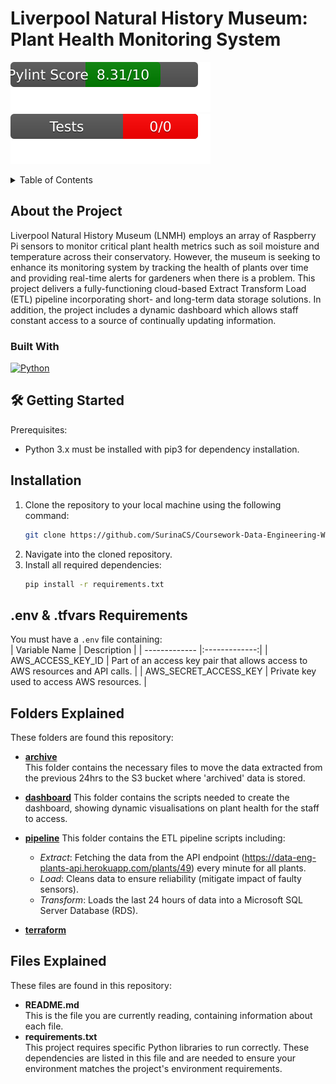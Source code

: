 # Liverpool Natural History Museum: Plant Health Monitoring System
![Pylint Score](.github/badges/pylint.svg)  
![Pytest Score](.github/badges/test.svg)

<!-- TABLE OF CONTENTS -->
<details>
  <summary>Table of Contents</summary>
  <ol>
    <li>
      <a href="#about-the-project">About The Project</a>
      <ul>
        <li><a href="#built-with">Built With</a></li>
      </ul>
    </li>
    <li>
      <a href="#getting-started">Getting Started</a>
      <ul>
        <li><a href="#prerequisites">Prerequisites</a></li>
        <li><a href="#installation">Installation</a></li>
      </ul>
      <a href="#env-tfvars-requirements">.env & .tfvars Requirements</a>
      <a href="#folders-explained">Files Explained</a>
      <a href="#files-explained">Folders Explained</a>
  </ol>
</details>

## About the Project
Liverpool Natural History Museum (LNMH) employs an array of Raspberry Pi sensors to monitor critical plant health metrics such as soil moisture and temperature across their conservatory. However, the museum is seeking to enhance its monitoring system by tracking the health of plants over time and providing real-time alerts for gardeners when there is a problem. This project delivers a fully-functioning cloud-based Extract Transform Load (ETL) pipeline incorporating short- and long-term data storage solutions. In addition, the project includes a dynamic dashboard which allows staff constant access to a source of continually updating information.  

### Built With
 [![Python][Python.com]][Python-url]


## 🛠️ Getting Started
Prerequisites:
- Python 3.x must be installed with pip3 for dependency installation.  


## Installation
1. Clone the repository to your local machine using the following command:
   ```sh
   git clone https://github.com/SurinaCS/Coursework-Data-Engineering-Week-5.git
   ```
2. Navigate into the cloned repository.
3. Install all required dependencies:
   ```sh
   pip install -r requirements.txt
   ```
## .env & .tfvars Requirements
You must have a `.env` file containing:   
| Variable Name       | Description          | 
| ------------- |:-------------:| 
| AWS_ACCESS_KEY_ID      | Part of an access key pair that allows access to AWS resources and API calls. | 
| AWS_SECRET_ACCESS_KEY      | Private key used to access AWS resources.      |  

   
## Folders Explained
These folders are found this repository:     
- **[archive](https://github.com/SurinaCS/lmnh-plant-sensors/tree/main/archive)**     
   This folder contains the necessary files to move the data extracted from the previous 24hrs to the S3 bucket where 'archived' data is stored.
- **[dashboard](https://github.com/SurinaCS/lmnh-plant-sensors/tree/main/dashboard)**
  This folder contains the scripts needed to create the dashboard, showing dynamic visualisations on plant health for the staff to access.

- **[pipeline](https://github.com/SurinaCS/lmnh-plant-sensors/tree/main/pipeline)**
  This folder contains the ETL pipeline scripts including:
    - _Extract_: Fetching the data from the API endpoint (https://data-eng-plants-api.herokuapp.com/plants/49) every minute for all plants.
    - _Load_: Cleans data to ensure reliability (mitigate impact of faulty sensors).
    - _Transform_: Loads the last 24 hours of data into a Microsoft SQL Server Database (RDS).

- **[terraform](https://github.com/SurinaCS/lmnh-plant-sensors/tree/main/terraform)**

## Files Explained
These files are found in this repository:
- **README.md**  
  This is the file you are currently reading, containing information about each file.   
- **requirements.txt**  
  This project requires specific Python libraries to run correctly. These dependencies are listed in this file and are needed to ensure your environment matches the project's environment requirements.


[Python.com]: https://img.shields.io/badge/python-3670A0?style=for-the-badge&logo=python&logoColor=ffdd54
[Python-url]: https://www.python.org/
